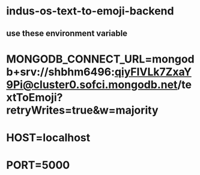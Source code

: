# indus-os-text-to-emoji-backend

## use these environment variable

# MONGODB_CONNECT_URL=mongodb+srv://shbhm6496:qiyFIVLk7ZxaY9Pi@cluster0.sofci.mongodb.net/textToEmoji?retryWrites=true&w=majority
# HOST=localhost
# PORT=5000
